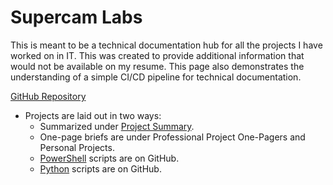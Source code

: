 # Supercam Labs

This is meant to be a technical documentation hub for all the projects I have worked on in IT.  This was created to provide additional information that would not be available on my resume.  This page also demonstrates the understanding of a simple CI/CD pipeline for technical documentation.

[GitHub Repository](http://github.com/supercam/greybox "GitHub Repository")

- Projects are laid out in two ways:
	* Summarized under [Project Summary](https://supercam.github.io/greybox/projects/ "Project Summary").
	* One-page briefs are under Professional Project One-Pagers and Personal Projects.
	* [PowerShell](https://github.com/supercam/greybox/tree/main/homelab_platform/powershell/operations_Prod "PowerShell") scripts are on GitHub.
	* [Python](https://github.com/supercam/greybox/tree/main/homelab_platform/powershell/operations_Prod "Python") scripts are on GitHub.
